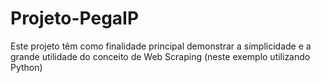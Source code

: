 # Projeto-PegaIP
Este projeto têm como finalidade principal demonstrar a simplicidade e a grande utilidade do conceito de Web Scraping (neste exemplo utilizando Python)
